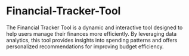 # Financial-Tracker-Tool
The Financial Tracker Tool is a dynamic and interactive tool designed to help users manage their finances more efficiently. By leveraging data analytics, this tool provides insights into spending patterns and offers personalized recommendations for improving budget efficiency.
